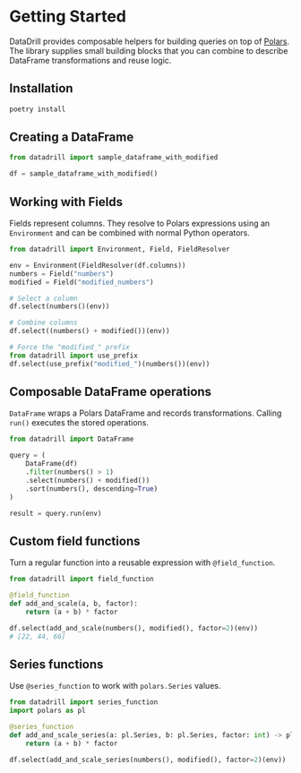 # Getting Started

DataDrill provides composable helpers for building queries on top of
[Polars](https://pola.rs). The library supplies small building blocks that you
can combine to describe DataFrame transformations and reuse logic.

## Installation

```bash
poetry install
```

## Creating a DataFrame

```python
from datadrill import sample_dataframe_with_modified

df = sample_dataframe_with_modified()
```

## Working with Fields

Fields represent columns. They resolve to Polars expressions using an
`Environment` and can be combined with normal Python operators.

```python
from datadrill import Environment, Field, FieldResolver

env = Environment(FieldResolver(df.columns))
numbers = Field("numbers")
modified = Field("modified_numbers")

# Select a column
df.select(numbers()(env))

# Combine columns
df.select((numbers() + modified())(env))

# Force the "modified_" prefix
from datadrill import use_prefix
df.select(use_prefix("modified_")(numbers())(env))
```

## Composable DataFrame operations

`DataFrame` wraps a Polars DataFrame and records transformations. Calling
`run()` executes the stored operations.

```python
from datadrill import DataFrame

query = (
    DataFrame(df)
    .filter(numbers() > 1)
    .select(numbers() + modified())
    .sort(numbers(), descending=True)
)

result = query.run(env)
```

## Custom field functions

Turn a regular function into a reusable expression with `@field_function`.

```python
from datadrill import field_function

@field_function
def add_and_scale(a, b, factor):
    return (a + b) * factor

df.select(add_and_scale(numbers(), modified(), factor=2)(env))
# [22, 44, 66]
```

## Series functions

Use `@series_function` to work with `polars.Series` values.

```python
from datadrill import series_function
import polars as pl

@series_function
def add_and_scale_series(a: pl.Series, b: pl.Series, factor: int) -> pl.Series:
    return (a + b) * factor

df.select(add_and_scale_series(numbers(), modified(), factor=2)(env))
```
